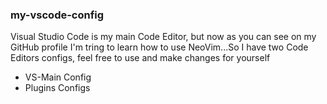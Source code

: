 <h3>my-vscode-config</h3>
<p>Visual Studio Code is my main Code Editor, but now as you can see on my GitHub profile I'm tring to learn how to use NeoVim...So I have two Code Editors configs, feel free to use and make changes for yourself</p>
<ul>
  <li>VS-Main Config</li>
  <li>Plugins Configs</li>
</ul>

